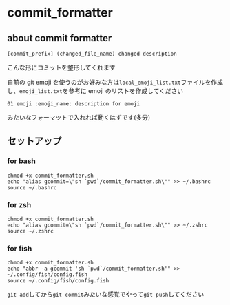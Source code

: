 # commit_formatter

## about commit formatter

```
[commit_prefix] (changed_file_name) changed description
```

こんな形にコミットを整形してくれます

自前の git emoji を使うのがお好みな方は`local_emoji_list.txt`ファイルを作成し、`emoji_list.txt`を参考に emoji のリストを作成してください

`01 emoji :emoji_name: description for emoji`

みたいなフォーマットで入れれば動くはずです(多分)

## セットアップ

### for bash

```shell script
chmod +x commit_formatter.sh
echo "alias gcommit=\"sh `pwd`/commit_formatter.sh\"" >> ~/.bashrc
source ~/.bashrc
```

### for zsh

```shell script
chmod +x commit_formatter.sh
echo "alias gcommit=\"sh `pwd`/commit_formatter.sh\"" >> ~/.zshrc
source ~/.zshrc
```

### for fish

```shell script
chmod +x commit_formatter.sh
echo "abbr -a gcommit 'sh `pwd`/commit_formatter.sh'" >> ~/.config/fish/config.fish
source ~/.config/fish/config.fish
```

`git add`してから`git commit`みたいな感覚でやって`git push`してください
